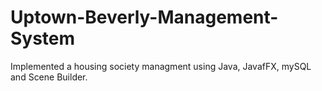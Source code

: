 # Uptown-Beverly-Management-System
Implemented a housing society managment using Java, JavafFX, mySQL and Scene Builder.
